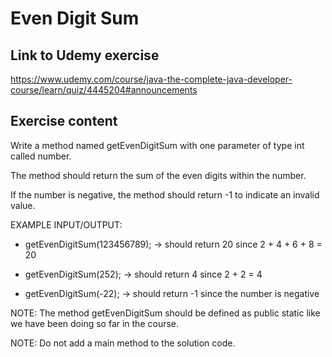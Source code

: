 # Even Digit Sum

## Link to Udemy exercise

https://www.udemy.com/course/java-the-complete-java-developer-course/learn/quiz/4445204#announcements

## Exercise content

Write a method named getEvenDigitSum with one parameter of type int called number.

The method should return the sum of the even digits within the number.

If the number is negative, the method should return -1 to indicate an invalid value.


EXAMPLE INPUT/OUTPUT:

* getEvenDigitSum(123456789); → should return 20 since 2 + 4 + 6 + 8 = 20

* getEvenDigitSum(252); → should return 4 since 2 + 2 = 4

* getEvenDigitSum(-22); → should return -1 since the number is negative


NOTE: The method getEvenDigitSum should be defined as public static like we have been doing so far in the course.

NOTE: Do not add a main method to the solution code.